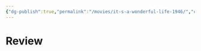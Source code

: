 ```yaml
---
{"dg-publish":true,"permalink":"/movies/it-s-a-wonderful-life-1946/","created":"2024-06-18","updated":"2024-06-18"}
---
```



# Review
